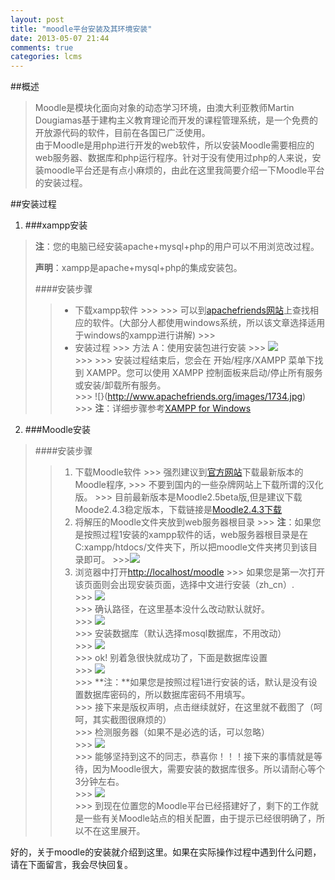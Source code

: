 ```yaml
---
layout: post
title: "moodle平台安装及其环境安装"
date: 2013-05-07 21:44
comments: true
categories: lcms
---
```

##概述
>
> Moodle是模块化面向对象的动态学习环境，由澳大利亚教师Martin Dougiamas基于建构主义教育理论而开发的课程管理系统，是一个免费的开放源代码的软件，目前在各国已广泛使用。<br />
>由于Moodle是用php进行开发的web软件，所以安装Moodle需要相应的web服务器、数据库和php运行程序。针对于没有使用过php的人来说，安装moodle平台还是有点小麻烦的，由此在这里我简要介绍一下Moodle平台的安装过程。
>

##安装过程

1. ###xampp安装
> **注**：您的电脑已经安装apache+mysql+php的用户可以不用浏览改过程。
>
> **声明**：xampp是apache+mysql+php的集成安装包。
>
> ####安装步骤
>>+ 下载xampp软件
	>>>
	>>> 可以到[apachefriends网站](http://www.apachefriends.org/zh_cn/xampp.html)上查找相应的软件。(大部分人都使用windows系统，所以该文章选择适用于windows的xampp进行讲解)
	>>>	
>>+ 安装过程
	>>> 方法 A：使用安装包进行安装
	>>> ![](http://www.apachefriends.org/images/1729.jpg) <br /> 
	>>> 
	>>> 安装过程结束后，您会在 开始/程序/XAMPP 菜单下找到 XAMPP。您可以使用 XAMPP 控制面板来启动/停止所有服务或安装/卸载所有服务。<br />
	>>> ![}(http://www.apachefriends.org/images/1734.jpg) <br/>
	>>> **注**：详细步骤参考[XAMPP for Windows](http://www.apachefriends.org/zh_cn/xampp-windows.html#1735)

2. ###Moodle安装
> ####安装步骤
>>1. 下载Moodle软件
	>>> 强烈建议到[官方网站](https://moodle.org/)下载最新版本的Moodle程序,
	>>> 不要到国内的一些杂牌网站上下载所谓的汉化版。
	>>> 目前最新版本是Moodle2.5beta版,但是建议下载Moode2.4.3稳定版本，下载链接是[Moodle2.4.3下载](http://download.moodle.org/download.php/moodle/moodle-latest.tgz)
>>2. 将解压的Moodle文件夹放到web服务器根目录
	>>> **注**：如果您是按照过程1安装的xampp软件的话，web服务器根目录是在C:xampp/htdocs/文件夹下，所以把moodle文件夹拷贝到该目录即可。
	>>>![](https://raw.github.com/yanzheli/yanzheli.github.com/source/out_images/moodle_url.jpg)
>>3. 浏览器中打开[http://localhost/moodle](http://localhost/moodle)
	>>> 如果您是第一次打开该页面则会出现安装页面，选择中文进行安装（zh_cn）.<br />
	>>> ![](https://raw.github.com/yanzheli/yanzheli.github.com/source/out_images/moodle/install_01.jpg)<br />
	>>> 确认路径，在这里基本没什么改动默认就好。<br />
	>>> ![](https://raw.github.com/yanzheli/yanzheli.github.com/source/out_images/moodle/install_02.jpg) <br />
	>>> 安装数据库（默认选择mosql数据库，不用改动）<br />
	>>> ![](https://raw.github.com/yanzheli/yanzheli.github.com/source/out_images/moodle/install_03.jpg) <br />
	>>> ok! 别着急很快就成功了，下面是数据库设置<br />
	>>> ![](https://raw.github.com/yanzheli/yanzheli.github.com/source/out_images/moodle/install_04.jpg) <br />
	>>> **注：**如果您是按照过程1进行安装的话，默认是没有设置数据库密码的，所以数据库密码不用填写。<br />
	>>> 接下来是版权声明，点击继续就好，在这里就不截图了（呵呵，其实截图很麻烦的）<br />
	>>> 检测服务器（如果不是必选的话，可以忽略）<br />
	>>> ![](https://raw.github.com/yanzheli/yanzheli.github.com/source/out_images/moodle/install_05.jpg) <br />
	>>> 能够坚持到这不的同志，恭喜你！！！接下来的事情就是等待，因为Moodle很大，需要安装的数据库很多。所以请耐心等个3分钟左右。<br />
	>>> ![](https://raw.github.com/yanzheli/yanzheli.github.com/source/out_images/moodle/install_06.jpg) <br />
	>>> 到现在位置您的Moodle平台已经搭建好了，剩下的工作就是一些有关Moodle站点的相关配置，由于提示已经很明确了，所以不在这里展开。

好的，关于moodle的安装就介绍到这里。如果在实际操作过程中遇到什么问题，请在下面留言，我会尽快回复。
